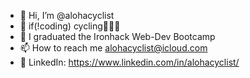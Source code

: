 - 👋 Hi, I’m @alohacyclist
- 👀 if(!coding) cycling🚴🏻‍♂️
- 🌱 I graduated the Ironhack Web-Dev Bootcamp
- 📫 How to reach me alohacyclist@icloud.com
- 💼 LinkedIn: https://www.linkedin.com/in/alohacyclist/

<!---
alohacyclist/alohacyclist is a ✨ special ✨ repository because its `README.md` (this file) appears on your GitHub profile.
You can click the Preview link to take a look at your changes.
--->
